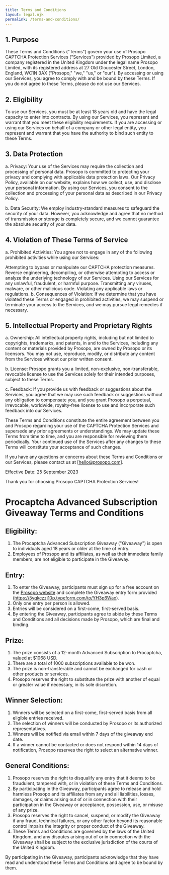 ```yaml
---
title: Terms and Conditions
layout: legal.njk
permalink: /terms-and-conditions/
---
```


## 1. Purpose

These Terms and Conditions ("Terms") govern your use of Prosopo CAPTCHA Protection Services ("Services") provided by
Prosopo Limited, a company registered in the United Kingdom under the legal name Prosopo Limited, with its registered
address at 27 Old Gloucester Street, London, England, WC1N 3AX ("Prosopo," "we," "us," or "our"). By accessing or using
our Services, you agree to comply with and be bound by these Terms. If you do not agree to these Terms, please do not
use our Services.

## 2. Eligibility

To use our Services, you must be at least 18 years old and have the legal capacity to enter into contracts. By using our
Services, you represent and warrant that you meet these eligibility requirements. If you are accessing or using our
Services on behalf of a company or other legal entity, you represent and warrant that you have the authority to bind
such entity to these Terms.

## 3. Data Protection

a. Privacy: Your use of the Services may require the collection and processing of personal data. Prosopo is committed to
protecting your privacy and complying with applicable data protection laws. Our Privacy Policy, available on our
website, explains how we collect, use, and disclose your personal information. By using our Services, you consent to the
collection and processing of your personal data as described in our Privacy Policy.

b. Data Security: We employ industry-standard measures to safeguard the security of your data. However, you acknowledge
and agree that no method of transmission or storage is completely secure, and we cannot guarantee the absolute security
of your data.

## 4. Violation of These Terms of Service

a. Prohibited Activities: You agree not to engage in any of the following prohibited activities while using our
Services:

Attempting to bypass or manipulate our CAPTCHA protection measures.
Reverse engineering, decompiling, or otherwise attempting to access or analyze the underlying technology of our
Services.
Using our Services for any unlawful, fraudulent, or harmful purpose.
Transmitting any viruses, malware, or other malicious code.
Violating any applicable laws or regulations.
b. Consequences of Violation: If we determine that you have violated these Terms or engaged in prohibited activities, we
may suspend or terminate your access to the Services, and we may pursue legal remedies if necessary.

## 5. Intellectual Property and Proprietary Rights

a. Ownership: All intellectual property rights, including but not limited to copyrights, trademarks, and patents, in and
to the Services, including any content or materials provided by Prosopo, are owned by Prosopo or its licensors. You may
not use, reproduce, modify, or distribute any content from the Services without our prior written consent.

b. License: Prosopo grants you a limited, non-exclusive, non-transferable, revocable license to use the Services solely
for their intended purposes, subject to these Terms.

c. Feedback: If you provide us with feedback or suggestions about the Services, you agree that we may use such feedback
or suggestions without any obligation to compensate you, and you grant Prosopo a perpetual, irrevocable, worldwide,
royalty-free license to use and incorporate such feedback into our Services.

These Terms and Conditions constitute the entire agreement between you and Prosopo regarding your use of the CAPTCHA
Protection Services and supersede any prior agreements or understandings. We may update these Terms from time to time,
and you are responsible for reviewing them periodically. Your continued use of the Services after any changes to these
Terms will constitute your acceptance of such changes.

If you have any questions or concerns about these Terms and Conditions or our Services, please contact us
at [hello@prosopo.com].

Effective Date: 25 September 2023

Thank you for choosing Prosopo CAPTCHA Protection Services!


# Procaptcha Advanced Subscription Giveaway Terms and Conditions

## Eligibility:

1. The Procaptcha Advanced Subscription Giveaway ("Giveaway") is open to individuals aged 18 years or older at the time of entry.
2. Employees of Prosopo and its affiliates, as well as their immediate family members, are not eligible to participate in the Giveaway.

## Entry:

1. To enter the Giveaway, participants must sign up for a free account on the [Prosopo website](/) and complete the Giveaway entry form provided (https://5yqkczzj10p.typeform.com/to/YH3p6Wao).
2. Only one entry per person is allowed.
3. Entries will be considered on a first-come, first-served basis.
4. By entering the Giveaway, participants agree to abide by these Terms and Conditions and all decisions made by Prosopo, which are final and binding.

## Prize:

1. The prize consists of a 12-month Advanced Subscription to Procaptcha, valued at $1068 USD.
2. There are a total of 1000 subscriptions available to be won.
3. The prize is non-transferable and cannot be exchanged for cash or other products or services.
4. Prosopo reserves the right to substitute the prize with another of equal or greater value if necessary, in its sole discretion.

## Winner Selection:

1. Winners will be selected on a first-come, first-served basis from all eligible entries received.
2. The selection of winners will be conducted by Prosopo or its authorized representatives.
3. Winners will be notified via email within 7 days of the giveaway end date.
4. If a winner cannot be contacted or does not respond within 14 days of notification, Prosopo reserves the right to select an alternative winner.

## General Conditions:

1. Prosopo reserves the right to disqualify any entry that it deems to be fraudulent, tampered with, or in violation of these Terms and Conditions.
2. By participating in the Giveaway, participants agree to release and hold harmless Prosopo and its affiliates from any and all liabilities, losses, damages, or claims arising out of or in connection with their participation in the Giveaway or acceptance, possession, use, or misuse of any prize.
3. Prosopo reserves the right to cancel, suspend, or modify the Giveaway if any fraud, technical failures, or any other factor beyond its reasonable control impairs the integrity or proper conduct of the Giveaway.
4. These Terms and Conditions are governed by the laws of the United Kingdom, and any disputes arising out of or in connection with the Giveaway shall be subject to the exclusive jurisdiction of the courts of the United Kingdom.

By participating in the Giveaway, participants acknowledge that they have read and understood these Terms and Conditions and agree to be bound by them.
